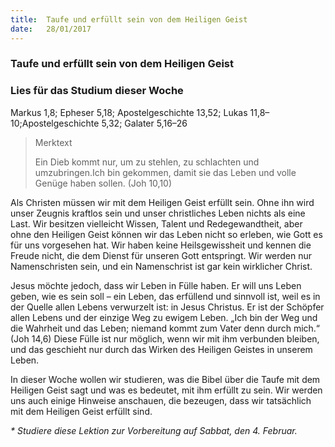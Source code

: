 ```yaml
---
title:  Taufe und erfüllt sein von dem Heiligen Geist
date:   28/01/2017
---
```


### Taufe und erfüllt sein von dem Heiligen Geist
### Lies für das Studium dieser Woche 
Markus 1,8; Epheser 5,18; Apostelgeschichte 13,52; Lukas 11,8–10;Apostelgeschichte 5,32; Galater 5,16–26 

> <p>Merktext</p> 
> Ein Dieb kommt nur, um zu stehlen, zu schlachten und umzubringen.Ich bin gekommen, damit sie das Leben und volle Genüge haben sollen. (Joh 10,10) 

Als Christen müssen wir mit dem Heiligen Geist erfüllt sein. Ohne ihn wird unser Zeugnis kraftlos sein und unser christliches Leben nichts als eine Last. Wir besitzen vielleicht Wissen, Talent und Redegewandtheit, aber ohne den Heiligen Geist können wir das Leben nicht so erleben, wie Gott es für uns vorgesehen hat. Wir haben keine Heilsgewissheit und kennen die Freude nicht, die dem Dienst für unseren Gott entspringt. Wir werden nur Namenschristen sein, und ein Namenschrist ist gar kein wirklicher Christ. 

Jesus möchte jedoch, dass wir Leben in Fülle haben. Er will uns Leben geben, wie es sein soll – ein Leben, das erfüllend und sinnvoll ist, weil es in der Quelle allen Lebens verwurzelt ist: in Jesus Christus. Er ist der Schöpfer allen Lebens und der einzige Weg zu ewigem Leben. „Ich bin der Weg und die Wahrheit und das Leben; niemand kommt zum Vater denn durch mich.“ (Joh 14,6) Diese Fülle ist nur möglich, wenn wir mit ihm verbunden bleiben, und das geschieht nur durch das Wirken des Heiligen Geistes in unserem Leben. 

In dieser Woche wollen wir studieren, was die Bibel über die Taufe mit dem Heiligen Geist sagt und was es bedeutet, mit ihm erfüllt zu sein. Wir werden uns auch einige Hinweise anschauen, die bezeugen, dass wir tatsächlich mit dem Heiligen Geist erfüllt sind. 

_* Studiere diese Lektion zur Vorbereitung auf Sabbat, den 4. Februar._ 